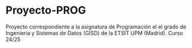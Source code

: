 # Proyecto-PROG
Proyecto correspondiente a la asignatura de Programación el el grado de Ingeniería y Sistemas de Datos (GISD) de la ETSIT UPM (Madrid). Curso 24/25
